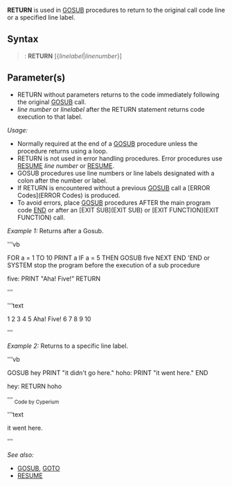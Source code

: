 **RETURN** is used in [GOSUB](GOSUB) procedures to return to the original call code line or a specified line label.


## Syntax

> : **RETURN** [{*linelabel*|*linenumber*}]


## Parameter(s)

* RETURN without parameters returns to the code immediately following the original [GOSUB](GOSUB) call.
* *line number* or *linelabel* after the RETURN statement returns code execution to that label.


*Usage:*
* Normally required at the end of a [GOSUB](GOSUB) procedure unless the procedure returns using a loop.
* RETURN is not used in error handling procedures. Error procedures use [RESUME](RESUME) *line number* or [RESUME](RESUME).
* GOSUB procedures use line numbers or line labels designated with a colon after the number or label.
* If RETURN is encountered without a previous [GOSUB](GOSUB) call a [ERROR Codes](ERROR Codes) is produced. 
* To avoid errors, place [GOSUB](GOSUB) procedures AFTER the main program code [END](END) or after an [EXIT SUB](EXIT SUB) or [EXIT FUNCTION](EXIT FUNCTION) call.



*Example 1:* Returns after a Gosub.

'''vb

FOR a = 1 TO 10
PRINT a
IF a = 5 THEN GOSUB five
NEXT
END       'END or SYSTEM stop the program before the execution of a sub procedure

five:
PRINT "Aha! Five!"
RETURN 

'''

'''text


 1
 2
 3
 4
 5
Aha! Five!
 6
 7
 8
 9
 10

'''



*Example 2:* Returns to a specific line label.

'''vb

GOSUB hey 
PRINT "it didn't go here." 
hoho: 
PRINT "it went here." 
END 

hey: 
RETURN hoho 

'''
<sub>Code by Cyperium</sub>

'''text


it went here.

'''





*See also:* 
* [GOSUB](GOSUB), [GOTO](GOTO)
* [RESUME](RESUME)




